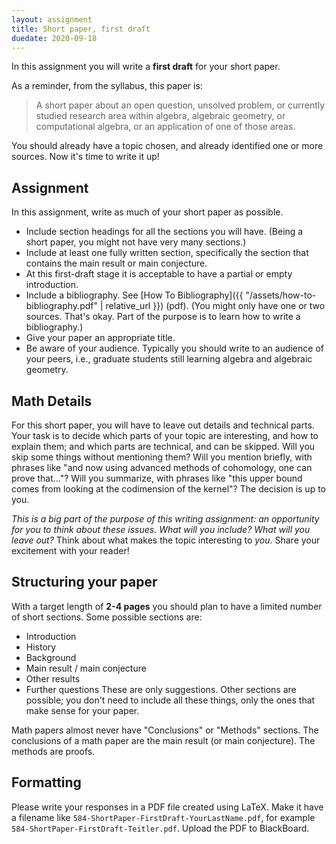 ```yaml
---
layout: assignment
title: Short paper, first draft
duedate: 2020-09-18
---
```



In this assignment you will write a **first draft** for your short paper.

As a reminder, from the syllabus, this paper is:
> A short paper about an open question, unsolved problem, or currently studied research
  area within algebra, algebraic geometry, or computational algebra, or an application
  of one of those areas.

You should already have a topic chosen, and already identified one or more sources.
Now it's time to write it up!


## Assignment

In this assignment, write as much of your short paper as possible.
+ Include section headings for all the sections you will have.
  (Being a short paper, you might not have very many sections.)
+ Include at least one fully written section, specifically the section
  that contains the main result or main conjecture.
+ At this first-draft stage it is acceptable to have a partial or empty introduction.
+ Include a bibliography. See [How To Bibliography]({{ "/assets/how-to-bibliography.pdf" | relative_url }}) (pdf).
  (You might only have one or two sources.
  That's okay.
  Part of the purpose is to learn how to write a bibliography.)
+ Give your paper an appropriate title.
+ Be aware of your audience. Typically you should write to an audience of your peers,
  i.e., graduate students still learning algebra and algebraic geometry.


## Math Details

For this short paper, you will have to leave out details and technical parts.
Your task is to decide which parts of your topic are interesting, and how to explain them;
and which parts are technical, and can be skipped.
Will you skip some things without mentioning them?
Will you mention briefly, with phrases like "and now using advanced methods of cohomology, one can prove that..."?
Will you summarize, with phrases like "this upper bound comes from looking at the codimension of the kernel"?
The decision is up to you.

*This is a big part of the purpose of this writing assignment:
an opportunity for you to think about these issues.
What will you include? What will you leave out?*
Think about what makes the topic interesting to *you*.
Share your excitement with your reader!


## Structuring your paper

With a target length of **2-4 pages** you should plan to have a limited number
of short sections.
Some possible sections are:
+ Introduction
+ History
+ Background
+ Main result / main conjecture
+ Other results
+ Further questions
These are only suggestions.
Other sections are possible; you don't need to include
all these things, only the ones that make sense for your paper.

Math papers almost never have "Conclusions" or "Methods" sections.
The conclusions of a math paper are the main result (or main conjecture).
The methods are proofs.


## Formatting

Please write your responses in a PDF file created using LaTeX.
Make it have a filename like `584-ShortPaper-FirstDraft-YourLastName.pdf`,
for example `584-ShortPaper-FirstDraft-Teitler.pdf`.
Upload the PDF to BlackBoard.

